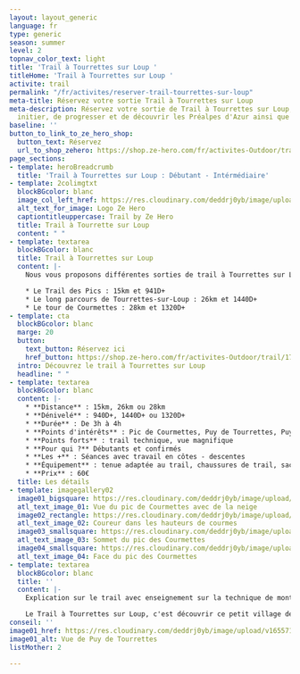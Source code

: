 ```yaml
---
layout: layout_generic
language: fr
type: generic
season: summer
level: 2
topnav_color_text: light
title: 'Trail à Tourrettes sur Loup '
titleHome: 'Trail à Tourrettes sur Loup '
activite: trail
permalink: "/fr/activites/reserver-trail-tourrettes-sur-loup"
meta-title: Réservez votre sortie Trail à Tourrettes sur Loup
meta-description: Réservez votre sortie de Trail à Tourrettes sur Loup, afin de vous
  initier, de progresser et de découvrir les Préalpes d'Azur ainsi que ses sommets.
baseline: ''
button_to_link_to_ze_hero_shop:
  button_text: Réservez
  url_to_shop_zehero: https://shop.ze-hero.com/fr/activites-Outdoor/trail/17593-trail-matin-tourrettes-sur-loup-ze-hero-yann-alarcon
page_sections:
- template: heroBreadcrumb
  title: 'Trail à Tourrettes sur Loup : Débutant - Intérmédiaire'
- template: 2colimgtxt
  blockBGcolor: blanc
  image_col_left_href: https://res.cloudinary.com/deddrj0yb/image/upload/v1640094644/website/logo/Sur%20fond%20clair/logo-ze-hero-horizontal_4_a3dhvk.png
  alt_text_for_image: Logo Ze Hero
  captiontitleuppercase: Trail by Ze Hero
  title: Trail à Tourrette sur Loup
  content: " "
- template: textarea
  blockBGcolor: blanc
  title: Trail à Tourrettes sur Loup
  content: |-
    Nous vous proposons différentes sorties de trail à Tourrettes sur Loup. Depuis un parking situé à l'entrée du village, les sentiers partent directement en direction du domaine des Courmettes. Des petits singles en sous-bois qui grimperont jusqu'au pic des Courmettes où le terrain sera ici rocailleux. De là se trouve le Puy de Tourrettes et un peu loin de Naouri. Vous trouverez alors trois parcours.

    * Le Trail des Pics : 15km et 941D+
    * Le long parcours de Tourrettes-sur-Loup : 26km et 1440D+
    * Le tour de Courmettes : 28km et 1320D+
- template: cta
  blockBGcolor: blanc
  marge: 20
  button:
    text_button: Réservez ici
    href_button: https://shop.ze-hero.com/fr/activites-Outdoor/trail/17593-trail-matin-tourrettes-sur-loup-ze-hero-yann-alarcon
  intro: Découvrez le trail à Tourrettes sur Loup
  headline: " "
- template: textarea
  blockBGcolor: blanc
  content: |-
    * **Distance** : 15km, 26km ou 28km
    * **Dénivelé** : 940D+, 1440D+ ou 1320D+
    * **Durée** : De 3h à 4h
    * **Points d'intérêts** : Pic de Courmettes, Puy de Tourrettes, Puy de Naouri
    * **Points forts** : trail technique, vue magnifique
    * **Pour qui ?** Débutants et confirmés
    * **Les +** : Séances avec travail en côtes - descentes
    * **Équipement** : tenue adaptée au trail, chaussures de trail, sac ou ceinture de portage avec flasques d’eau (2 fois 500ml ou plus) + réserve alimentaire et coupe vent.
    * **Prix** : 60€
  title: Les détails
- template: imagegallery02
  image01_bigsquare: https://res.cloudinary.com/deddrj0yb/image/upload/v1659957073/website/By%20Ze%20Hero%20Activity/IMG_20201202_151648.jpg
  atl_text_image_01: Vue du pic de Courmettes avec de la neige
  image02_rectangle: https://res.cloudinary.com/deddrj0yb/image/upload/v1659957076/website/By%20Ze%20Hero%20Activity/IMG_20201017_145050_016.jpg
  atl_text_image_02: Coureur dans les hauteurs de courmes
  image03_smallsquare: https://res.cloudinary.com/deddrj0yb/image/upload/v1659957047/website/By%20Ze%20Hero%20Activity/IMG_20201202_150751.jpg
  atl_text_image_03: Sommet du pic des Courmettes
  image04_smallsquare: https://res.cloudinary.com/deddrj0yb/image/upload/v1659957081/website/By%20Ze%20Hero%20Activity/IMG20210702184240.jpg
  atl_text_image_04: Face du pic des Courmettes
- template: textarea
  blockBGcolor: blanc
  title: ''
  content: |-
    Explication sur le trail avec enseignement sur la technique de montée avec ou sans bâtons, sur la descente de descente et sur les différents entraînements en trail tel que le fractionner. Sortie basée sur l’endurance avec jeu ludique d’entraînement durant la séance.

    Le Trail à Tourrettes sur Loup, c'est découvrir ce petit village de pierre de la Côte d’Azur et des Préalpes d'Azur. Tout proche de Nice, il est construit au bord d'une petite falaise et ravin, il se trouve également au pied du Pic des Courmettes et du Puy de Tourrettes. Ce sont deux sommets qui sont face à face et qui vous offre une magnifique vue sur la baie et le Mercantour de l'autre côté. Le terrain est idéal pour se prêter au trail et s'initier à cette pratique en découvrant un magnifique environnement. On retrouve des sentiers techniques, des sentiers roulants, des monotraces ainsi que des chemins 4*4, de belles descentes, des crêtes et des passages en forêt.
conseil: ''
image01_href: https://res.cloudinary.com/deddrj0yb/image/upload/v1655715196/website/By%20Ze%20Hero%20Activity/IMG20211104075044.jpg
image01_alt: Vue de Puy de Tourrettes
listMother: 2

---
```

